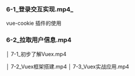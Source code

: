 ### 6-1_登录交互实现.mp4_

vue-cookie 插件的使用



 ### 6-2_拉取用户信息.mp4



│    7-1_初步了解Vuex.mp4



│    7-2_Vuex框架搭建.mp4
│    7-3_Vuex实战应用.mp4